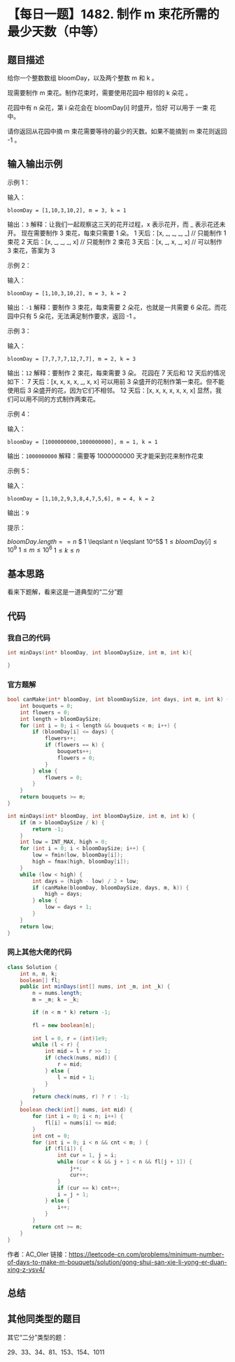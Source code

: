 # 【每日一题】1482. 制作 m 束花所需的最少天数（中等）

## 题目描述

给你一个整数数组 bloomDay，以及两个整数 m 和 k 。

现需要制作 m 束花。制作花束时，需要使用花园中 相邻的 k 朵花 。

花园中有 n 朵花，第 i 朵花会在 bloomDay[i] 时盛开，恰好 可以用于 一束 花中。

请你返回从花园中摘 m 束花需要等待的最少的天数。如果不能摘到 m 束花则返回 -1 。

## 输入输出示例 

示例 1：

输入：
```
bloomDay = [1,10,3,10,2], m = 3, k = 1
```
输出：```3```
解释：让我们一起观察这三天的花开过程，x 表示花开，而 _ 表示花还未开。
现在需要制作 3 束花，每束只需要 1 朵。
1 天后：[x, _, _, _, _]   // 只能制作 1 束花
2 天后：[x, _, _, _, x]   // 只能制作 2 束花
3 天后：[x, _, x, _, x]   // 可以制作 3 束花，答案为 3

示例 2：

输入：
```
bloomDay = [1,10,3,10,2], m = 3, k = 2
```
输出：```-1```
解释：要制作 3 束花，每束需要 2 朵花，也就是一共需要 6 朵花。而花园中只有 5 朵花，无法满足制作要求，返回 -1 。

示例 3：

输入：
```
bloomDay = [7,7,7,7,12,7,7], m = 2, k = 3
```
输出：```12```
解释：要制作 2 束花，每束需要 3 朵。
花园在 7 天后和 12 天后的情况如下：
7 天后：[x, x, x, x, _, x, x]
可以用前 3 朵盛开的花制作第一束花。但不能使用后 3 朵盛开的花，因为它们不相邻。
12 天后：[x, x, x, x, x, x, x]
显然，我们可以用不同的方式制作两束花。

示例 4：

输入：
```
bloomDay = [1000000000,1000000000], m = 1, k = 1
```
输出：```1000000000```
解释：需要等 1000000000 天才能采到花来制作花束

示例 5：

输入：
```
bloomDay = [1,10,2,9,3,8,4,7,5,6], m = 4, k = 2
```
输出：```9```
 

提示：

$bloomDay.length == n$
$ 1 \leqslant n \leqslant 10^5$
$1 \leqslant bloomDay[i] \leqslant 10^9$
$1 \leqslant m \leqslant 10^6$
$1 \leqslant k \leqslant n$

## 基本思路

看来下题解，看来这是一道典型的“二分”题

## 代码

### 我自己的代码

```cpp
int minDays(int* bloomDay, int bloomDaySize, int m, int k){

}
```

### 官方题解

```cpp
bool canMake(int* bloomDay, int bloomDaySize, int days, int m, int k) {
    int bouquets = 0;
    int flowers = 0;
    int length = bloomDaySize;
    for (int i = 0; i < length && bouquets < m; i++) {
        if (bloomDay[i] <= days) {
            flowers++;
            if (flowers == k) {
                bouquets++;
                flowers = 0;
            }
        } else {
            flowers = 0;
        }
    }
    return bouquets >= m;
}

int minDays(int* bloomDay, int bloomDaySize, int m, int k) {
    if (m > bloomDaySize / k) {
        return -1;
    }
    int low = INT_MAX, high = 0;
    for (int i = 0; i < bloomDaySize; i++) {
        low = fmin(low, bloomDay[i]);
        high = fmax(high, bloomDay[i]);
    }
    while (low < high) {
        int days = (high - low) / 2 + low;
        if (canMake(bloomDay, bloomDaySize, days, m, k)) {
            high = days;
        } else {
            low = days + 1;
        }
    }
    return low;
}

```

### 网上其他大佬的代码

```java
class Solution {
    int n, m, k;
    boolean[] fl;
    public int minDays(int[] nums, int _m, int _k) {
        n = nums.length;
        m = _m; k = _k;

        if (n < m * k) return -1;
        
        fl = new boolean[n];
        
        int l = 0, r = (int)1e9;
        while (l < r) {
            int mid = l + r >> 1;
            if (check(nums, mid)) {
                r = mid;
            } else {
                l = mid + 1;
            }
        }
        return check(nums, r) ? r : -1;
    }
    boolean check(int[] nums, int mid) {
        for (int i = 0; i < n; i++) {
            fl[i] = nums[i] <= mid;
        }
        int cnt = 0;
        for (int i = 0; i < n && cnt < m; ) {
            if (fl[i]) {
                int cur = 1, j = i;
                while (cur < k && j + 1 < n && fl[j + 1]) {
                    j++;
                    cur++;
                }
                if (cur == k) cnt++;
                i = j + 1;
            } else {
                i++;
            }
        }
        return cnt >= m;
    }
}
```

作者：AC_OIer
链接：https://leetcode-cn.com/problems/minimum-number-of-days-to-make-m-bouquets/solution/gong-shui-san-xie-li-yong-er-duan-xing-z-ysv4/

## 总结

## 其他同类型的题目

其它“二分”类型的题：

29、33、34、81、153、154、1011
